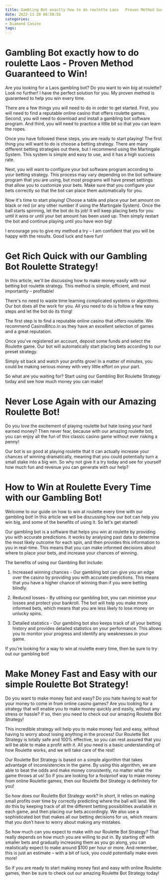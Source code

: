 ```yaml
---
title: Gambling Bot exactly how to do roulette Laos   Proven Method Guaranteed to Win!
date: 2022-11-20 06:58:55
categories:
- Diamond Casino
tags:
---
```



#  Gambling Bot exactly how to do roulette Laos - Proven Method Guaranteed to Win!

Are you looking for a Laos gambling bot? Do you want to win big at roulette? Look no further! I have the perfect solution for you. My proven method is guaranteed to help you win every time.

There are a few things you will need to do in order to get started. First, you will need to find a reputable online casino that offers roulette games. Second, you will need to download and install a gambling bot software program. And third, you will need to practice a little bit so that you can learn the ropes.

Once you have followed these steps, you are ready to start playing! The first thing you will want to do is choose a betting strategy. There are many different betting strategies out there, but I recommend using the Martingale System. This system is simple and easy to use, and it has a high success rate.

Next, you will want to configure your bot software program according to your betting strategy. This process may vary depending on the bot software program that you are using, but most programs will have preset settings that allow you to customize your bets. Make sure that you configure your bets correctly so that the bot can place them automatically for you.

Now it's time to start playing! Choose a table and place your bet amount on black or red (or any other number if using the Martingale System). Once the ball starts spinning, let the bot do its job! It will keep placing bets for you until it wins or until your bet amount has been used up. Then simply restart the bot and continue playing until you have won big!

I encourage you to give my method a try – I am confident that you will be happy with the results. Good luck and have fun!

#  Get Rich Quick with our Gambling Bot Roulette Strategy!

In this article, we'll be discussing how to make money easily with our betting bot roulette strategy. This method is simple, efficient, and most importantly – profitable!

There's no need to waste time learning complicated systems or algorithms. Our bot does all the work for you. All you need to do is follow a few easy steps and let the bot do its thing!

The first step is to find a reputable online casino that offers roulette. We recommend CasinoBitco.in as they have an excellent selection of games and a great reputation.

Once you've registered an account, deposit some funds and select the Roulette game. Our bot will automatically start placing bets according to our preset strategy.

Simply sit back and watch your profits grow! In a matter of minutes, you could be making serious money with very little effort on your part.

So what are you waiting for? Start using our Gambling Bot Roulette Strategy today and see how much money you can make!

#  Never Lose Again with our Amazing Roulette Bot!

Do you love the excitement of playing roulette but hate losing your hard earned money? Then never fear, because with our amazing roulette bot, you can enjoy all the fun of this classic casino game without ever risking a penny!

Our bot is so good at playing roulette that it can actually increase your chances of winning dramatically, meaning that you could potentially turn a small stake into a big win. So why not give it a try today and see for yourself how much fun and revenue you can generate with our help?

#  How to Win at Roulette Every Time with our Gambling Bot!

Welcome to our guide on how to win at roulette every time with our gambling bot! In this article we will be discussing how our bot can help you win big, and some of the benefits of using it. So let's get started!

Our gambling bot is a software that helps you win at roulette by providing you with accurate predictions. It works by analysing past data to determine the most likely outcome for each spin, and then provides this information to you in real-time. This means that you can make informed decisions about where to place your bets, and increase your chances of winning.

The benefits of using our Gambling Bot include:

1) Increased winning chances - Our gambling bot can give you an edge over the casino by providing you with accurate predictions. This means that you have a higher chance of winning than if you were betting blindly.

2) Reduced losses - By utilising our gambling bot, you can minimise your losses and protect your bankroll. The bot will help you make more informed bets, which means that you are less likely to lose money on unlucky spins.

3) Detailed statistics - Our gambling bot also keeps track of all your betting history and provides detailed statistics on your performance. This allows you to monitor your progress and identify any weaknesses in your game.

If you're looking for a way to win at roulette every time, then be sure to try out our gambling bot!

#  Make Money Fast and Easy with our simple Roulette Bot Strategy!

Do you want to make money fast and easy? Do you hate having to wait for your money to come in from online casino games? Are you looking for a strategy that will enable you to make money quickly and easily, without any stress or hassle? If so, then you need to check out our amazing Roulette Bot Strategy!

This incredible strategy will help you to make money fast and easy, without having to worry about losing anything in the process! Our Roulette Bot Strategy is totally safe and 100% effective, so you can rest assured that you will be able to make a profit with it. All you need is a basic understanding of how Roulette works, and we will take care of the rest!

Our Roulette Bot Strategy is based on a simple algorithm that takes advantage of inconsistencies in the game. By using this algorithm, we are able to beat the odds and make money consistently, no matter what the game throws at us! So if you are looking for a foolproof way to make money from online Roulette games, then our Roulette Bot Strategy is definitely for you!

So how does our Roulette Bot Strategy work? In short, it relies on making small profits over time by correctly predicting where the ball will land. We do this by keeping track of all the different betting possibilities available in each game, and then placing our bets accordingly. We also use a sophisticated bot that makes all our betting decisions for us, which means that you don’t have to worry about making any mistakes.

So how much can you expect to make with our Roulette Bot Strategy? That really depends on how much you are willing to put in. By starting off with smaller bets and gradually increasing them as you go along, you can realistically expect to make around $100 per hour or more. And remember, this is just an estimate – with a bit of luck, you could potentially make even more!

So if you are ready to start making money fast and easy with online Roulette games, then be sure to check out our amazing Roulette Bot Strategy today!